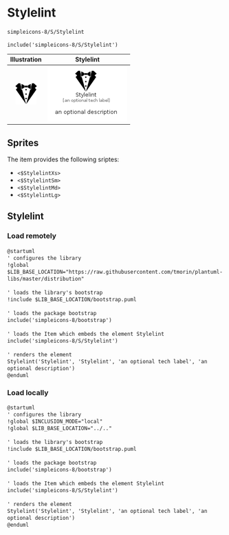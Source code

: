 # Stylelint


```text
simpleicons-8/S/Stylelint
```

```text
include('simpleicons-8/S/Stylelint')
```



| Illustration | Stylelint |
| :---: | :---: |
| ![illustration for Illustration](../../simpleicons-8/S/Stylelint.png) | ![illustration for Stylelint](../../simpleicons-8/S/Stylelint.Local.png) |



## Sprites
The item provides the following sriptes:

- `<$StylelintXs>`
- `<$StylelintSm>`
- `<$StylelintMd>`
- `<$StylelintLg>`





## Stylelint

### Load remotely
```plantuml
@startuml
' configures the library
!global $LIB_BASE_LOCATION="https://raw.githubusercontent.com/tmorin/plantuml-libs/master/distribution"

' loads the library's bootstrap
!include $LIB_BASE_LOCATION/bootstrap.puml

' loads the package bootstrap
include('simpleicons-8/bootstrap')

' loads the Item which embeds the element Stylelint
include('simpleicons-8/S/Stylelint')

' renders the element
Stylelint('Stylelint', 'Stylelint', 'an optional tech label', 'an optional description')
@enduml
```

### Load locally
```plantuml
@startuml
' configures the library
!global $INCLUSION_MODE="local"
!global $LIB_BASE_LOCATION="../.."

' loads the library's bootstrap
!include $LIB_BASE_LOCATION/bootstrap.puml

' loads the package bootstrap
include('simpleicons-8/bootstrap')

' loads the Item which embeds the element Stylelint
include('simpleicons-8/S/Stylelint')

' renders the element
Stylelint('Stylelint', 'Stylelint', 'an optional tech label', 'an optional description')
@enduml
```

